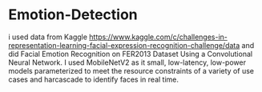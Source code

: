 # Emotion-Detection
i used data from Kaggle https://www.kaggle.com/c/challenges-in-representation-learning-facial-expression-recognition-challenge/data and did Facial Emotion Recognition on FER2013 Dataset Using a Convolutional Neural Network. I used MobileNetV2 as it small, low-latency, low-power models parameterized to meet the resource constraints of a variety of use cases and harcascade to identify faces in real time.
